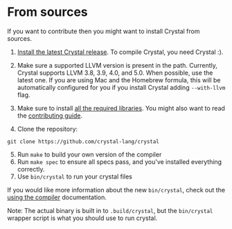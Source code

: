 # From sources

If you want to contribute then you might want to install Crystal from sources.

1. [Install the latest Crystal release](https://crystal-lang.org/docs/installation). To compile Crystal, you need Crystal :).

2. Make sure a supported LLVM version is present in the path. Currently, Crystal supports LLVM 3.8, 3.9, 4.0, and 5.0. When possible, use the latest one. If you are using Mac and the Homebrew formula, this will be automatically configured for you if you install Crystal adding `--with-llvm` flag.

3. Make sure to install [all the required libraries](https://github.com/crystal-lang/crystal/wiki/All-required-libraries). You might also want to read the [contributing guide](https://github.com/crystal-lang/crystal/blob/master/CONTRIBUTING.md).

4. Clone the repository:

```
git clone https://github.com/crystal-lang/crystal
```

5. Run `make` to build your own version of the compiler
6. Run `make spec` to ensure all specs pass, and you've installed everything correctly.
7. Use `bin/crystal` to run your crystal files

If you would like more information about the new `bin/crystal`, check out the [using the compiler](https://crystal-lang.org/docs/using_the_compiler/) documentation.

Note: The actual binary is built in to `.build/crystal`, but the `bin/crystal` wrapper script is what you should use to run crystal.
